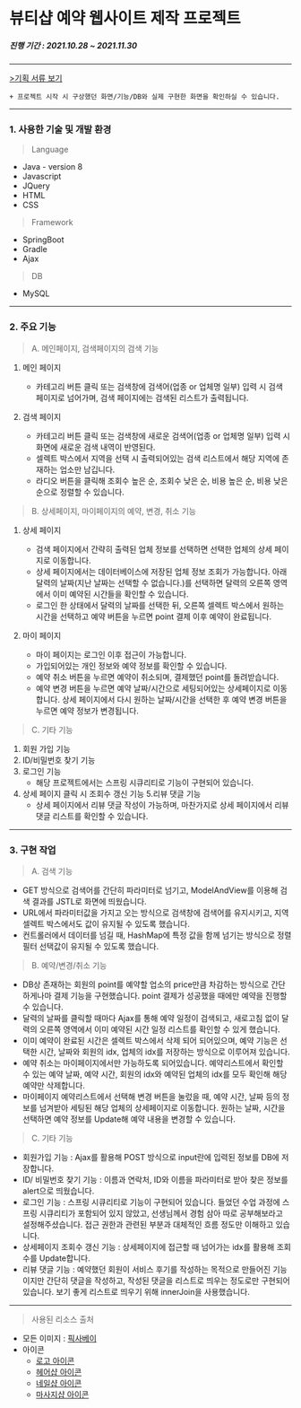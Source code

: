 # 뷰티샵 예약 웹사이트 제작 프로젝트
##### 진행 기간 : 2021.10.28 ~ 2021.11.30
***
[>기획 서류 보기](https://docs.google.com/presentation/d/1xz1dUmLcSBKLsGCIZbe461g0_D9stIBzCUA10Tc2SYA/edit?usp=sharing)
    
    + 프로젝트 시작 시 구상했던 화면/기능/DB와 실제 구현한 화면을 확인하실 수 있습니다.
***

### 1. 사용한 기술 및 개발 환경

> Language
+ Java - version 8
+ Javascript
+ JQuery
+ HTML
+ CSS


> Framework
+ SpringBoot
+ Gradle
+ Ajax

> DB
+ MySQL

***

### 2. 주요 기능
> A. 메인페이지, 검색페이지의 검색 기능
1. 메인 페이지
    + 카테고리 버튼 클릭 또는 검색창에 검색어(업종 or 업체명 일부) 입력 시 검색 페이지로 넘어가며, 검색 페이지에는 검색된 리스트가 출력됩니다.

2. 검색 페이지
    + 카테고리 버튼 클릭 또는 검색창에 새로운 검색어(업종 or 업체명 일부) 입력 시 화면에 새로운 검색 내역이 반영된다.
    + 셀렉트 박스에서 지역을 선택 시 출력되어있는 검색 리스트에서 해당 지역에 존재하는 업소만 남깁니다.
    + 라디오 버튼을 클릭해 조회수 높은 순, 조회수 낮은 순, 비용 높은 순, 비용 낮은 순으로 정렬할 수 있습니다.


> B. 상세페이지, 마이페이지의 예약, 변경, 취소 기능
1. 상세 페이지
    + 검색 페이지에서 간략히 출력된 업체 정보를 선택하면 선택한 업체의 상세 페이지로 이동합니다.
    + 상세 페이지에서는 데이터베이스에 저장된 업체 정보 조회가 가능합니다. 아래 달력의 날짜(지난 날짜는 선택할 수 없습니다.)를 선택하면 달력의 오른쪽 영역에서 이미 예약된 시간들을 확인할 수 있습니다.
    + 로그인 한 상태에서 달력의 날짜를 선택한 뒤, 오른쪽 셀렉트 박스에서 원하는 시간을 선택하고 예약 버튼을 누르면 point 결제 이후 예약이 완료됩니다.

2. 마이 페이지
    + 마이 페이지는 로그인 이후 접근이 가능합니다.
    + 가입되어있는 개인 정보와 예약 정보를 확인할 수 있습니다.
    + 예약 취소 버튼을 누르면 예약이 취소되며, 결제했던 point를 돌려받습니다.
    + 예약 변경 버튼을 누르면 예약 날짜/시간으로 세팅되어있는 상세페이지로 이동합니다. 상세 페이지에서 다시 원하는 날짜/시간을 선택한 후 예약 변경 버튼을 누르면 예약 정보가 변경됩니다.


> C. 기타 기능
1. 회원 가입 기능
2. ID/비밀번호 찾기 기능
3. 로그인 기능
    + 해당 프로젝트에서는 스프링 시큐리티로 기능이 구현되어 있습니다.
4. 상세 페이지 클릭 시 조회수 갱신 기능
5.리뷰 댓글 기능
    + 상세 페이지에서 리뷰 댓글 작성이 가능하며, 마찬가지로 상세 페이지에서 리뷰 댓글 리스트를 확인할 수 있습니다.


***

### 3. 구현 작업
> A. 검색 기능
* GET 방식으로 검색어를 간단히 파라미터로 넘기고, ModelAndView를 이용해 검색 결과를 JSTL로 화면에 띄웠습니다.
* URL에서 파라미터값을 가지고 오는 방식으로 검색창에 검색어를 유지시키고, 지역 셀렉트 박스에서도 값이 유지될 수 있도록 했습니다.
* 컨트롤러에서 데이터를 넘길 때, HashMap에 특정 값을 함께 넘기는 방식으로 정렬 필터 선택값이 유지될 수 있도록 했습니다.

> B. 예약/변경/취소 기능
* DB상 존재하는 회원의 point를 예약할 업소의 price만큼 차감하는 방식으로 간단하게나마 결제 기능을 구현했습니다. point 결제가 성공했을 때에만 예약을 진행할 수 있습니다.
* 달력의 날짜를 클릭할 때마다 Ajax를 통해 예약 일정이 검색되고, 새로고침 없이 달력의 오른쪽 영역에서 이미 예약된 시간 일정 리스트를 확인할 수 있게 했습니다.
* 이미 예약이 완료된 시간은 셀렉트 박스에서 삭제 되어 되어있으며, 예약 기능은 선택한 시간, 날짜와 회원의 idx, 업체의 idx를 저장하는 방식으로 이루어져 있습니다.
* 예약 취소는 마이페이지에서만 가능하도록 되어있습니다. 예약리스트에서 확인할 수 있는 예약 날짜, 예약 시간, 회원의 idx와 예약된 업체의 idx를 모두 확인해 해당 예약만 삭제합니다.
* 마이페이지 예약리스트에서 선택해 변경 버튼을 눌렀을 때, 예약 시간, 날짜 등의 정보를 넘겨받아 세팅된 해당 업체의 상세페이지로 이동합니다. 원하는 날짜, 시간을 선택하면 예약 정보를 Update해 예약 내용을 변경할 수 있습니다.

> C. 기타 기능
* 회원가입 기능 : Ajax를 활용해 POST 방식으로 input란에 입력된 정보를 DB에 저장합니다.
* ID/ 비밀번호 찾기 기능 : 이름과 연락처, ID와 이름을 파라미터로 받아 찾은 정보를 alert으로 띄웠습니다.
* 로그인 기능 : 스프링 시큐리티로 기능이 구현되어 있습니다. 들었던 수업 과정에 스프링 시큐리티가 포함되어 있지 않았고, 선생님께서 경험 삼아 따로 공부해보라고 설정해주셨습니다. 접근 권한과 관련된 부분과 대체적인 흐름 정도만 이해하고 있습니다.
* 상세페이지 조회수 갱신 기능 : 상세페이지에 접근할 때 넘어가는 idx를 활용해 조회수를 Update합니다.
* 리뷰 댓글 기능 : 예약했던 회원이 서비스 후기를 작성하는 목적으로 만들어진 기능이지만 간단히 댓글을 작성하고, 작성된 댓글을 리스트로 띄우는 정도로만 구현되어 있습니다. 보기 좋게 리스트로 띄우기 위해 innerJoin을 사용했습니다.

***


> 사용된 리소스 출처
* 모든 이미지 : [픽사베이](https://pixabay.com/ko/)
* 아이콘
    * [로고 아이콘](https://www.flaticon.com/free-icon/click_1545244?term=click&page=1&position=6&page=1&position=6&related_id=1545244&origin=search)
    * [헤어샵 아이콘](https://www.flaticon.com/free-icon/hairdresser_3465230?term=hair&page=1&position=6&page=1&position=6&related_id=3465230&origin=search)
    * [네일샵 아이콘](https://www.flaticon.com/free-icon/manicure_3461937?term=nail&page=1&position=6&page=1&position=6&related_id=3461937&origin=search)
    * [마사지샵 아이콘](https://www.flaticon.com/premium-icon/bath-towel_2948446?term=massage&page=1&position=8&page=1&position=8&related_id=2948446&origin=search)